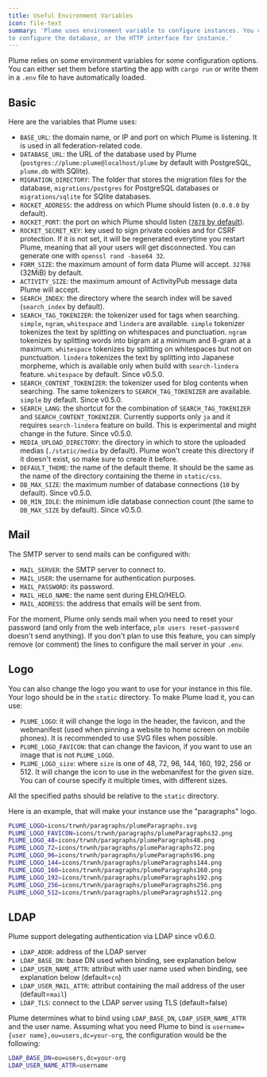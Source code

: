 ```yaml
---
title: Useful Environment Variables
icon: file-text
summary: 'Plume uses environment variable to configure instances. You can use them
to configure the database, or the HTTP interface for instance.'
---
```


Plume relies on some environment variables for some configuration options. You can either set them before
starting the app with `cargo run` or write them in a `.env` file to have automatically loaded.

## Basic

Here are the variables that Plume uses:

- `BASE_URL`: the domain name, or IP and port on which Plume is listening. It is used in all federation-related code.
- `DATABASE_URL`: the URL of the database used by Plume (`postgres://plume:plume@localhost/plume` by default with PostgreSQL, `plume.db` with SQlite).
- `MIGRATION_DIRECTORY`: The folder that stores the migration files for the database, `migrations/postgres` for PostgreSQL databases or `migrations/sqlite` for SQlite databases.
- `ROCKET_ADDRESS`: the address on which Plume should listen (`0.0.0.0` by default).
- `ROCKET_PORT`: the port on which Plume should listen ([`7878` by default](https://twitter.com/ag_dubs/status/852559264510070784)).
- `ROCKET_SECRET_KEY`: key used to sign private cookies and for CSRF protection. If it is not set, it will be regenerated everytime you restart Plume,
meaning that all your users will get disconnected. You can generate one with `openssl rand -base64 32`.
- `FORM_SIZE`: the maximum amount of form data Plume will accept. `32768` (32MiB) by default.
- `ACTIVITY_SIZE`: the maximum amount of ActivityPub message data Plume will accept.
- `SEARCH_INDEX`: the directory where the search index will be saved (`search_index` by default).
- `SEARCH_TAG_TOKENIZER`: the tokenizer used for tags when searching. `simple`, `ngram`, `whitespace` and `lindera` are available. `simple` tokenizer tokenizes the text by splitting on whitespaces and punctuation. `ngram` tokenizes by splitting words into bigram at a minimum and 8-gram at a maximum. `whitespace` tokenizes by splitting on whitespaces but not on punctuation. `lindera` tokenizes the text by splitting into Japanese morpheme, which is available only when build with `search-lindera` feature. `whitespace` by default. Since v0.5.0.
- `SEARCH_CONTENT_TOKENIZER`: the tokenizer used for blog contents when searching. The same tokenizers to `SEARCH_TAG_TOKENIZER` are available. `simple` by default. Since v0.5.0.
- `SEARCH_LANG`: the shortcut for the combination of `SEARCH_TAG_TOKENIZER` and `SEARCH_CONTENT_TOKENIZER`. Currently supports only `ja` and it requires `search-lindera` feature on build. This is experimental and might change in the future. Since v0.5.0.
- `MEDIA_UPLOAD_DIRECTORY`: the directory in which to store the uploaded medias (`./static/media` by default). Plume won't create this directory if it doesn't exist, so make sure to create it before.
- `DEFAULT_THEME`: the name of the default theme. It should be the same as the name of the directory containing the theme in `static/css`.
- `DB_MAX_SIZE`: the maximum number of database connections (`10` by default). Since v0.5.0.
- `DB_MIN_IDLE`: the minimum idle database connection count (the same to `DB_MAX_SIZE` by default). Since v0.5.0.

## Mail

The SMTP server to send mails can be configured with:

- `MAIL_SERVER`: the SMTP server to connect to.
- `MAIL_USER`: the username for authentication purposes.
- `MAIL_PASSWORD`: its password.
- `MAIL_HELO_NAME`: the name sent during EHLO/HELO.
- `MAIL_ADDRESS`: the address that emails will be sent from.

For the moment, Plume only sends mail when you need to reset your password (and only from the web interface, `plm users reset-password` doesn't send anything).
If you don't plan to use this feature, you can simply remove (or comment) the lines to configure the mail server in your `.env`.

## Logo

You can also change the logo you want to use for your instance in this file. Your logo should be in the `static` directory.
To make Plume load it, you can use:

- `PLUME_LOGO`: it will change the logo in the header, the favicon, and the webmanifest (used when pinning a website
to home screen on mobile phones). It is recommended to use SVG files when possible.
- `PLUME_LOGO_FAVICON`: that can change the favicon, if you want to use an image that is not `PLUME_LOGO`.
- `PLUME_LOGO_size`: where `size` is one of 48, 72, 96, 144, 160, 192, 256 or 512. It will change the icon to use
in the webmanifest for the given size. You can of course specify it multiple times, with different sizes.

All the specified paths should be relative to the `static` directory.

Here is an example, that will make your instance use the "paragraphs" logo.

```bash
PLUME_LOGO=icons/trwnh/paragraphs/plumeParagraphs.svg
PLUME_LOGO_FAVICON=icons/trwnh/paragraphs/plumeParagraphs32.png
PLUME_LOGO_48=icons/trwnh/paragraphs/plumeParagraphs48.png
PLUME_LOGO_72=icons/trwnh/paragraphs/plumeParagraphs72.png
PLUME_LOGO_96=icons/trwnh/paragraphs/plumeParagraphs96.png
PLUME_LOGO_144=icons/trwnh/paragraphs/plumeParagraphs144.png
PLUME_LOGO_160=icons/trwnh/paragraphs/plumeParagraphs160.png
PLUME_LOGO_192=icons/trwnh/paragraphs/plumeParagraphs192.png
PLUME_LOGO_256=icons/trwnh/paragraphs/plumeParagraphs256.png
PLUME_LOGO_512=icons/trwnh/paragraphs/plumeParagraphs512.png
```

## LDAP

Plume support delegating authentication via LDAP since v0.6.0.

- `LDAP_ADDR`: address of the LDAP server
- `LDAP_BASE_DN`: base DN used when binding, see explanation below
- `LDAP_USER_NAME_ATTR`: attribut with user name used when binding, see explanation below (default=`cn`)
- `LDAP_USER_MAIL_ATTR`: attribut containing the mail address of the user (default=`mail`)
- `LDAP_TLS`: connect to the LDAP server using TLS (default=false)

Plume determines what to bind using `LDAP_BASE_DN`, `LDAP_USER_NAME_ATTR` and the user name.
Assuming what you need Plume to bind is `username={user name},ou=users,dc=your-org`, the configuration would be the following:

```bash
LDAP_BASE_DN=ou=users,dc=your-org
LDAP_USER_NAME_ATTR=username
```

